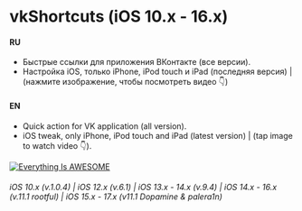 # vkShortcuts (iOS 10.x - 16.x)

#### RU

- Быстрые ссылки для приложения ВКонтакте (все версии).
- Настройка iOS, только iPhone, iPod touch и iPad (последняя версия) | (нажмите изображение, чтобы посмотреть видео 👇)

#### EN

- Quick action for VK application (all version).
- iOS tweak, only iPhone, iPod touch and iPad (latest version) | (tap image to watch video 👇).

[![Everything Is AWESOME](https://i.imgur.com/47QC5gO.png)](https://www.youtube.com/watch?v=fmFozJeVvN0 "Everything Is AWESOME")

###### iOS 10.x (v.1.0.4) | iOS 12.x (v.6.1) | iOS 13.x - 14.x (v.9.4) | iOS 14.x - 16.x (v.11.1 rootful) | iOS 15.x - 17.x (v11.1 Dopamine & palera1n)
